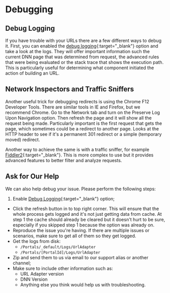 # Debugging

## Debug Logging

If you have trouble with your URLs there are a few different ways to debug it. First, you can enabled the [debug logging](logging.html){:target="_blank"} option and take a look at the logs. They will offer important information such the current DNN page that was determined from request, the advanced rules that were being evaluated or the stack trace that shows the execution path. This is particularly useful for determining what component initiated the action of building an URL.

## Network Inspectors and Traffic Sniffers

Another useful trick for debugging redirects is using the Chrome F12 Developer Tools. There are similar tools in IE and Firefox, but we recommend Chrome. Go to the Network tab and turn on the Preserve Log Upon Navigation option. Then refresh the page and it will show all the request being made. Particularly important is the first request that gets the page, which sometimes could be a redirect to another page. Looks at the HTTP header to see if it's a permanent 301 redirect or a simple (temporary moved) redirect.

Another way to achieve the same is with a traffic sniffer, for example [Fiddler2](http://fiddler2.com/){:target="_blank"}. This is more complex to use but it provides advanced features to better filter and analyze requests.

## Ask for Our Help

We can also help debug your issue. Please perform the following steps:
1. Enable [Debug Logging](logging.html){:target="_blank"} option;
* Click the refresh button in to top right corner. This will ensure that the whole process gets logged and it's not just getting data from cache. At step 1 the cache should already be cleared but it doesn't hurt to be sure, especially if you skipped step 1 because the option was already on.
* Reproduce the issue you're having. If there are multiple issues or scenarios, make sure to get all of them so they get logged.
* Get the logs from disk:
    * `/Portals/_default/Logs/UrlAdapter` 
    * `/Portals/[PortalId]/Logs/UrlAdapter`
* Zip and send them to us via email to our support alias or another channel;
* Make sure to include other information such as:
    * URL Adapter version
    * DNN Version
    * Anything else you think would help us with troubleshooting.